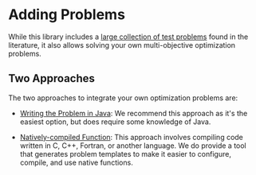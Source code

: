 # Adding Problems

While this library includes a [large collection of test problems](listOfProblems.md) found in the literature, it also
allows solving your own multi-objective optimization problems.

## Two Approaches

The two approaches to integrate your own optimization problems are:

* [Writing the Problem in Java](writingJavaProblems.md): We recommend this approach as it's the easiest option, but
   does require some knowledge of Java.
   
* [Natively-compiled Function](writingNativeProblems.md): This approach involves compiling code written in
   C, C++, Fortran, or another language.  We do provide a tool that generates problem templates to make it easier to
   configure, compile, and use native functions.
